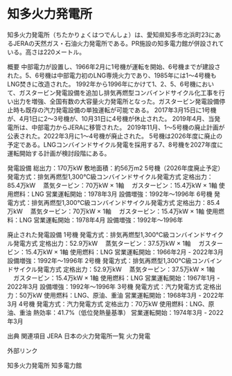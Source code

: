 # 知多火力発電所

知多火力発電所（ちたかりょくはつでんしょ）は、愛知県知多市北浜町23にあるJERAの天然ガス・石油火力発電所である。PR施設の知多電力館が併設されている。高さは220メートル。

概要
中部電力が設置し、1966年2月に1号機が運転を開始、6号機までが建設された。5、6号機は中部電力初のLNG専焼火力であり、1985年には1〜4号機もLNG焚きに改造された。
1992年から1996年にかけて1、2、5、6号機において、ガスタービン発電設備を追加し排気再燃型コンバインドサイクル化工事を行い出力を増強、全国有数の大容量火力発電所となった。ガスタービン発電設備停止時も既存の汽力発電設備の単独運転が可能である。
2017年3月15日に1号機が、4月1日に2～3号機が、10月31日に4号機が休止された。
2019年4月、当発電所は、中部電力からJERAに移管された。
2019年11月、1～5号機の廃止計画が公表された。2022年3月に1～4号機が廃止された。
5号機は2026年度に廃止の予定である。LNGコンバインドサイクル発電を採用する7、8号機を2027年度に運転開始する計画が検討段階にある。

発電設備
総出力：170万kW
敷地面積：約56万m2
5号機（2026年度廃止予定）
発電方式：排気再燃型1,300℃級コンバインドサイクル発電方式
定格出力：85.4万kW
　蒸気タービン：70万kW × 1軸
　ガスタービン：15.4万kW × 1軸
使用燃料：LNG
営業運転開始：1978年3月
設備増強：1992年〜1996年
6号機
発電方式：排気再燃型1,300℃級コンバインドサイクル発電方式
定格出力：85.4万kW
　蒸気タービン：70万kW × 1軸
　ガスタービン：15.4万kW × 1軸
使用燃料：LNG
営業運転開始：1978年4月
設備増強：1992年〜1996年

廃止された発電設備
1号機
発電方式：排気再燃型1,300℃級コンバインドサイクル発電方式
定格出力：52.9万kW
　蒸気タービン：37.5万kW × 1軸
　ガスタービン：15.4万kW × 1軸
使用燃料：LNG
営業運転開始：1966年2月 - 2022年3月
設備増強：1992年〜1996年
2号機
発電方式：排気再燃型1,300℃級コンバインドサイクル発電方式
定格出力：52.9万kW
　蒸気タービン：37.5万kW × 1軸
　ガスタービン：15.4万kW × 1軸
使用燃料：LNG
営業運転開始：1967年1月 - 2022年3月
設備増強：1992年〜1996年
3号機
発電方式：汽力発電方式
定格出力：50万kW
使用燃料：LNG、原油、重油
営業運転開始：1968年3月 - 2022年3月
4号機
発電方式：汽力発電方式
定格出力：70万kW
使用燃料：LNG、原油、重油
熱効率：41.7%（低位発熱量基準）
営業運転開始：1974年3月 - 2022年3月

出典
関連項目
JERA
日本の火力発電所一覧
火力発電

外部リンク

知多火力発電所
知多電力館